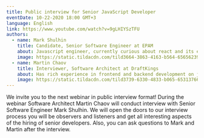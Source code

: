 ```yaml
---
title: Public interview for Senior JavaScript Developer
eventDate: 10-22-2020 18:00 GMT+3
language: English
link: https://www.youtube.com/watch?v=9gLHIYSzTFU
authors:
  - name: Mark Shulhin
    title: Candidate, Senior Software Engineer at EPAM
    about: Javascript engineer, currently curious about react and its ecosystem. Mostly worked in the eCommerce domain, experienced in developing a component library. Interested in functional programming, ECMAScript standards, library development.
    image: https://static.tildacdn.com/tild3664-3863-4163-b564-656562393762/mark-photo-1.png
  - name: Martin Chaov
    title: Interviewer, Software Architect at DraftKings
    about: Has rich experience in frontend and backend development on javascript based stack.
    image: https://static.tildacdn.com/tild3739-6330-4833-b065-653137663435/Capture1234.PNG
---
```


We invite you to the next webinar in public interview format! During the webinar Software Architect Martin Chaov will conduct interview with Senior Software Engineer Mark Shulhin. We will open the doors to our interview process you will be observers and listeners and get all interesting aspects of the hiring of senior developers. Also, you can ask questions to Mark and Martin after the interview.
